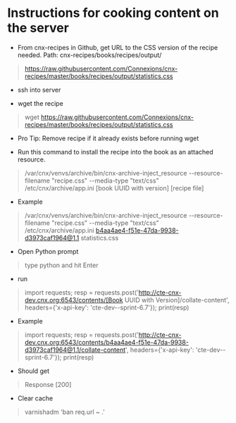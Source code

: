 Instructions for cooking content on the server
==============================================

 - From cnx-recipes in Github, get URL to the CSS version of the recipe needed. Path: cnx-recipes/books/recipes/output/
 >https://raw.githubusercontent.com/Connexions/cnx-recipes/master/books/recipes/output/statistics.css

 - ssh into server

 - wget the recipe
 >wget https://raw.githubusercontent.com/Connexions/cnx-recipes/master/books/recipes/output/statistics.css

 - Pro Tip: Remove recipe if it already exists before running wget

 - Run this command to install the recipe into the book as an attached resource.
 >/var/cnx/venvs/archive/bin/cnx-archive-inject_resource --resource-filename "recipe.css" --media-type "text/css" /etc/cnx/archive/app.ini [book UUID with version] [recipe file]

 - Example
 >/var/cnx/venvs/archive/bin/cnx-archive-inject_resource --resource-filename "recipe.css" --media-type "text/css" /etc/cnx/archive/app.ini b4aa4ae4-f51e-47da-9938-d3973caf1964@1.1 statistics.css

 - Open Python prompt
  > type python and hit Enter

 - run
 >import requests; resp = requests.post('http://cte-cnx-dev.cnx.org:6543/contents/[Book UUID with Version]/collate-content', headers={'x-api-key': 'cte-dev--sprint-6.7'}); print(resp)

 - Example
 >import requests; resp = requests.post('http://cte-cnx-dev.cnx.org:6543/contents/b4aa4ae4-f51e-47da-9938-d3973caf1964@1.1/collate-content', headers={'x-api-key': 'cte-dev--sprint-6.7'}); print(resp)

 - Should get
  >Response [200]

 - Clear cache
 >varnishadm 'ban req.url ~ .'

